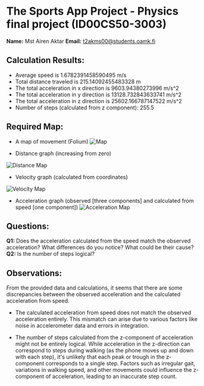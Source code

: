 # The Sports App Project - Physics final project (ID00CS50-3003)

**Name:** Mst Airen Aktar 
**Email:** t2akms00@students.oamk.fi

## Calculation Results:
- Average speed is  1.6782391458590495 m/s
- Total distance traveled is  215.14092455483328 m
- The total acceleration in x direction is  9603.94380273996 m/s^2
- The total acceleration in y direction is  13128.732843633741 m/s^2
- The total acceleration in z direction is  25602.166787147522 m/s^2
- Number of steps (calculated from z component): 255.5

## Required Map:
- A map of movement (Folium)
![Map](https://github.com/MstAktar/The-Sports-App-Project/assets/112573038/622afb38-1701-4af3-bd62-304dd9dd5cb9)

- Distance graph (increasing from zero)

![Distance Map](https://github.com/MstAktar/The-Sports-App-Project/assets/112573038/192f6d4e-241c-438a-9de9-9996b27645e7)

- Velocity graph (calculated from coordinates)
  
![Velocity Map](https://github.com/MstAktar/The-Sports-App-Project/assets/112573038/23973975-a5d7-4866-8197-cd0b72145fab)

- Acceleration graph (observed [three components] and calculated from speed [one component])
![Acceleration Map](https://github.com/MstAktar/The-Sports-App-Project/assets/112573038/4bed254d-a54e-4651-a7dd-d994858d107b)


## Questions:
**Q1:** Does the acceleration calculated from the speed match the observed acceleration? What differences do you notice? What could be their cause?  
**Q2:** Is the number of steps logical?

## Observations:
From the provided data and calculations, it seems that there are some discrepancies between the observed acceleration and the calculated acceleration from speed.

- The calculated acceleration from speed does not match the observed acceleration entirely. This mismatch can arise due to various factors like noise in accelerometer data and errors in integration.

- The number of steps calculated from the z-component of acceleration might not be entirely logical. While acceleration in the z-direction can correspond to steps during walking (as the phone moves up and down with each step), it's unlikely that each peak or trough in the z-component corresponds to a single step. Factors such as irregular gait, variations in walking speed, and other movements could influence the z-component of acceleration, leading to an inaccurate step count.
